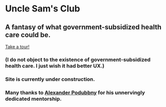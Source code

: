 # Uncle Sam's Club

## A fantasy of what government-subsidized health care could be.

[Take a tour!][heroku]

[heroku]: https://samsclubdotgov.herokuapp.com/

### (I do not object to the existence of government-subsidized health care. I just wish it had better UX.)

### Site is currently under construction.

### Many thanks to [Alexander Podubbny][alexTwitter] for his unnervingly dedicated mentorship.

[alexTwitter]: https://twitter.com/apoddubn

